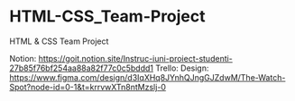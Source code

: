# HTML-CSS_Team-Project
HTML &amp; CSS Team Project

Notion: https://goit.notion.site/Instruc-iuni-proiect-studenti-27b85f76bf254aa88a82f77c0c5bddd1
Trello:
Design: https://www.figma.com/design/d3IqXHq8JYnhQJngGJZdwM/The-Watch-Spot?node-id=0-1&t=krrvwXTn8ntMzslj-0
